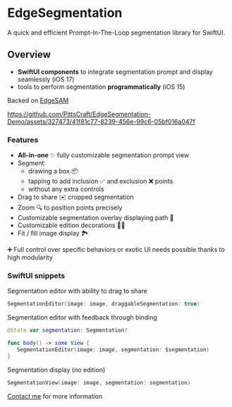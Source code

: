 # EdgeSegmentation

A quick and efficient Prompt-In-The-Loop segmentation library for SwiftUI.

## Overview

- **SwiftUI components** to integrate segmentation prompt and display seamlessly (iOS 17)
- tools to perform segmentation **programmatically** (iOS 15)

Backed on [EdgeSAM](https://github.com/chongzhou96/EdgeSAM)

https://github.com/PittsCraft/EdgeSegmentation-Demo/assets/327473/41f81c77-8239-456e-99c6-05bf016a047f

### Features

- **All-in-one** ✨ fully customizable segmentation prompt view
- Segment:
  - drawing a box 📦
  - tapping to add inclusion ✅ and exclusion ❌ points
  - without any extra controls
- Drag to share ✉️ cropped segmentation
- Zoom 🔍 to position points precisely
- Customizable segmentation overlay displaying path 🎨
- Customizable edition decorations 👨‍🎨
- Fit / fill image display 🏞️ 

➕ Full control over specific behaviors or exotic UI needs possible thanks to high modularity

### SwiftUI snippets

Segmentation editor with ability to drag to share

```swift
SegmentationEditor(image: image, draggableSegmentation: true)
```

Segmentation editor with feedback through binding

```swift
@State var segmentation: Segmentation?

func body() -> some View {
   SegmentationEditor(image: image, segmentation: $segmentation)
}
```

Segmentation display (no edition)

```swift
SegmentationView(image: image, segmentation: segmentation)
```

[Contact me](mailto:pierre@pittscraft.com?subject=EdgeSegmentation%20info) for more information
